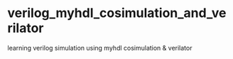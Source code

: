 # verilog_myhdl_cosimulation_and_verilator
learning verilog simulation using myhdl cosimulation &amp; verilator 
